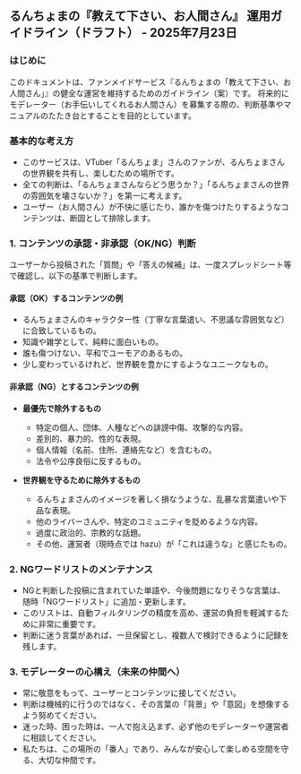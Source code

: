 ## るんちょまの『教えて下さい、お人間さん』 運用ガイドライン（ドラフト） - 2025年7月23日

### はじめに

このドキュメントは、ファンメイドサービス『るんちょまの「教えて下さい、お人間さん」』の健全な運営を維持するためのガイドライン（案）です。
将来的にモデレーター（お手伝いしてくれるお人間さん）を募集する際の、判断基準やマニュアルのたたき台とすることを目的としています。

### 基本的な考え方

- このサービスは、VTuber「るんちょま」さんのファンが、るんちょまさんの世界観を共有し、楽しむための場所です。
- 全ての判断は、「るんちょまさんならどう思うか？」「るんちょまさんの世界の雰囲気を壊さないか？」を第一に考えます。
- ユーザー（お人間さん）が不快に感じたり、誰かを傷つけたりするようなコンテンツは、断固として排除します。

### 1. コンテンツの承認・非承認（OK/NG）判断

ユーザーから投稿された「質問」や「答えの候補」は、一度スプレッドシート等で確認し、以下の基準で判断します。

#### 承認（OK）するコンテンツの例

- るんちょまさんのキャラクター性（丁寧な言葉遣い、不思議な雰囲気など）に合致しているもの。
- 知識や雑学として、純粋に面白いもの。
- 誰も傷つけない、平和でユーモアのあるもの。
- 少し変わっているけれど、世界観を豊かにするようなユニークなもの。

#### 非承認（NG）とするコンテンツの例

- **最優先で除外するもの**
    - 特定の個人、団体、人種などへの誹謗中傷、攻撃的な内容。
    - 差別的、暴力的、性的な表現。
    - 個人情報（名前、住所、連絡先など）を含むもの。
    - 法令や公序良俗に反するもの。

- **世界観を守るために除外するもの**
    - るんちょまさんのイメージを著しく損なうような、乱暴な言葉遣いや下品な表現。
    - 他のライバーさんや、特定のコミュニティを貶めるような内容。
    - 過度に政治的、宗教的な話題。
    - その他、運営者（現時点では hazu）が「これは違うな」と感じたもの。

### 2. NGワードリストのメンテナンス

- NGと判断した投稿に含まれていた単語や、今後問題になりそうな言葉は、随時「NGワードリスト」に追加・更新します。
- このリストは、自動フィルタリングの精度を高め、運営の負担を軽減するために非常に重要です。
- 判断に迷う言葉があれば、一旦保留とし、複数人で検討できるように記録を残します。

### 3. モデレーターの心構え（未来の仲間へ）

- 常に敬意をもって、ユーザーとコンテンツに接してください。
- 判断は機械的に行うのではなく、その言葉の「背景」や「意図」を想像するよう努めてください。
- 迷った時、困った時は、一人で抱え込まず、必ず他のモデレーターや運営者に相談してください。
- 私たちは、この場所の「番人」であり、みんなが安心して楽しめる空間を守る、大切な仲間です。

